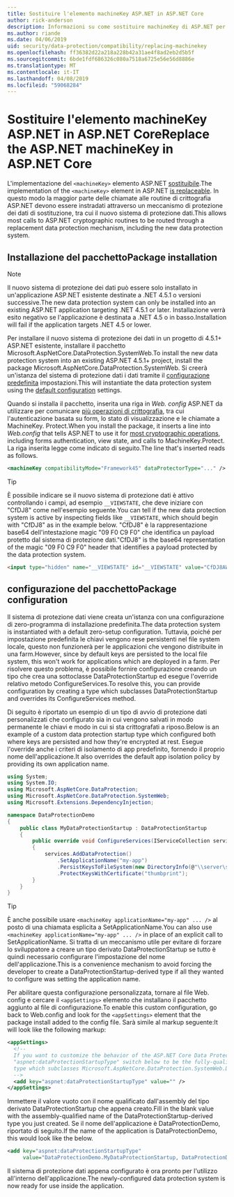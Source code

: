 ```yaml
---
title: Sostituire l'elemento machineKey ASP.NET in ASP.NET Core
author: rick-anderson
description: Informazioni su come sostituire machineKey di ASP.NET per consentire l'uso di un sistema di protezione dati nuovi e più sicuro.
ms.author: riande
ms.date: 04/06/2019
uid: security/data-protection/compatibility/replacing-machinekey
ms.openlocfilehash: ff36382d22a218a228b42a31ae4f8ad2eb2d5b5f
ms.sourcegitcommit: 6bde1fdf686326c080a7518a6725e56e56d8886e
ms.translationtype: MT
ms.contentlocale: it-IT
ms.lasthandoff: 04/08/2019
ms.locfileid: "59068284"
---
```

# <a name="replace-the-aspnet-machinekey-in-aspnet-core"></a><span data-ttu-id="15288-103">Sostituire l'elemento machineKey ASP.NET in ASP.NET Core</span><span class="sxs-lookup"><span data-stu-id="15288-103">Replace the ASP.NET machineKey in ASP.NET Core</span></span>

<a name="compatibility-replacing-machinekey"></a>

<span data-ttu-id="15288-104">L'implementazione del `<machineKey>` elemento ASP.NET [sostituibile](https://blogs.msdn.microsoft.com/webdev/2012/10/23/cryptographic-improvements-in-asp-net-4-5-pt-2/).</span><span class="sxs-lookup"><span data-stu-id="15288-104">The implementation of the `<machineKey>` element in ASP.NET [is replaceable](https://blogs.msdn.microsoft.com/webdev/2012/10/23/cryptographic-improvements-in-asp-net-4-5-pt-2/).</span></span> <span data-ttu-id="15288-105">In questo modo la maggior parte delle chiamate alle routine di crittografia ASP.NET devono essere instradati attraverso un meccanismo di protezione dei dati di sostituzione, tra cui il nuovo sistema di protezione dati.</span><span class="sxs-lookup"><span data-stu-id="15288-105">This allows most calls to ASP.NET cryptographic routines to be routed through a replacement data protection mechanism, including the new data protection system.</span></span>

## <a name="package-installation"></a><span data-ttu-id="15288-106">Installazione del pacchetto</span><span class="sxs-lookup"><span data-stu-id="15288-106">Package installation</span></span>

> [!NOTE]
> <span data-ttu-id="15288-107">Il nuovo sistema di protezione dei dati può essere solo installato in un'applicazione ASP.NET esistente destinate a .NET 4.5.1 o versioni successive.</span><span class="sxs-lookup"><span data-stu-id="15288-107">The new data protection system can only be installed into an existing ASP.NET application targeting .NET 4.5.1 or later.</span></span> <span data-ttu-id="15288-108">Installazione verrà esito negativo se l'applicazione è destinata a .NET 4.5 o in basso.</span><span class="sxs-lookup"><span data-stu-id="15288-108">Installation will fail if the application targets .NET 4.5 or lower.</span></span>

<span data-ttu-id="15288-109">Per installare il nuovo sistema di protezione dei dati in un progetto di 4.5.1+ ASP.NET esistente, installare il pacchetto Microsoft.AspNetCore.DataProtection.SystemWeb.</span><span class="sxs-lookup"><span data-stu-id="15288-109">To install the new data protection system into an existing ASP.NET 4.5.1+ project, install the package Microsoft.AspNetCore.DataProtection.SystemWeb.</span></span> <span data-ttu-id="15288-110">Si creerà un'istanza del sistema di protezione dati i dati tramite il [configurazione predefinita](xref:security/data-protection/configuration/default-settings) impostazioni.</span><span class="sxs-lookup"><span data-stu-id="15288-110">This will instantiate the data protection system using the [default configuration](xref:security/data-protection/configuration/default-settings) settings.</span></span>

<span data-ttu-id="15288-111">Quando si installa il pacchetto, inserita una riga in *Web. config* ASP.NET da utilizzare per comunicare [più operazioni di crittografia](https://blogs.msdn.microsoft.com/webdev/2012/10/23/cryptographic-improvements-in-asp-net-4-5-pt-2/), tra cui l'autenticazione basata su form, lo stato di visualizzazione e le chiamate a MachineKey. Protect.</span><span class="sxs-lookup"><span data-stu-id="15288-111">When you install the package, it inserts a line into *Web.config* that tells ASP.NET to use it for [most cryptographic operations](https://blogs.msdn.microsoft.com/webdev/2012/10/23/cryptographic-improvements-in-asp-net-4-5-pt-2/), including forms authentication, view state, and calls to MachineKey.Protect.</span></span> <span data-ttu-id="15288-112">La riga inserita legge come indicato di seguito.</span><span class="sxs-lookup"><span data-stu-id="15288-112">The line that's inserted reads as follows.</span></span>

```xml
<machineKey compatibilityMode="Framework45" dataProtectorType="..." />
```

>[!TIP]
> <span data-ttu-id="15288-113">È possibile indicare se il nuovo sistema di protezione dati è attivo controllando i campi, ad esempio `__VIEWSTATE`, che deve iniziare con "CfDJ8" come nell'esempio seguente.</span><span class="sxs-lookup"><span data-stu-id="15288-113">You can tell if the new data protection system is active by inspecting fields like `__VIEWSTATE`, which should begin with "CfDJ8" as in the example below.</span></span> <span data-ttu-id="15288-114">"CfDJ8" è la rappresentazione base64 dell'intestazione magic "09 F0 C9 F0" che identifica un payload protetto dal sistema di protezione dati.</span><span class="sxs-lookup"><span data-stu-id="15288-114">"CfDJ8" is the base64 representation of the magic "09 F0 C9 F0" header that identifies a payload protected by the data protection system.</span></span>

```html
<input type="hidden" name="__VIEWSTATE" id="__VIEWSTATE" value="CfDJ8AWPr2EQPTBGs3L2GCZOpk..." />
```

## <a name="package-configuration"></a><span data-ttu-id="15288-115">configurazione del pacchetto</span><span class="sxs-lookup"><span data-stu-id="15288-115">Package configuration</span></span>

<span data-ttu-id="15288-116">Il sistema di protezione dati viene creata un'istanza con una configurazione di zero-programma di installazione predefinita.</span><span class="sxs-lookup"><span data-stu-id="15288-116">The data protection system is instantiated with a default zero-setup configuration.</span></span> <span data-ttu-id="15288-117">Tuttavia, poiché per impostazione predefinita le chiavi vengono rese persistenti nel file system locale, questo non funzionerà per le applicazioni che vengono distribuite in una farm.</span><span class="sxs-lookup"><span data-stu-id="15288-117">However, since by default keys are persisted to the local file system, this won't work for applications which are deployed in a farm.</span></span> <span data-ttu-id="15288-118">Per risolvere questo problema, è possibile fornire configurazione creando un tipo che crea una sottoclasse DataProtectionStartup ed esegue l'override relativo metodo ConfigureServices.</span><span class="sxs-lookup"><span data-stu-id="15288-118">To resolve this, you can provide configuration by creating a type which subclasses DataProtectionStartup and overrides its ConfigureServices method.</span></span>

<span data-ttu-id="15288-119">Di seguito è riportato un esempio di un tipo di avvio di protezione dati personalizzati che configurato sia in cui vengono salvati in modo permanente le chiavi e modo in cui si sta crittografati a riposo.</span><span class="sxs-lookup"><span data-stu-id="15288-119">Below is an example of a custom data protection startup type which configured both where keys are persisted and how they're encrypted at rest.</span></span> <span data-ttu-id="15288-120">Esegue l'override anche i criteri di isolamento di app predefinito, fornendo il proprio nome dell'applicazione.</span><span class="sxs-lookup"><span data-stu-id="15288-120">It also overrides the default app isolation policy by providing its own application name.</span></span>

```csharp
using System;
using System.IO;
using Microsoft.AspNetCore.DataProtection;
using Microsoft.AspNetCore.DataProtection.SystemWeb;
using Microsoft.Extensions.DependencyInjection;

namespace DataProtectionDemo
{
    public class MyDataProtectionStartup : DataProtectionStartup
    {
        public override void ConfigureServices(IServiceCollection services)
        {
            services.AddDataProtection()
                .SetApplicationName("my-app")
                .PersistKeysToFileSystem(new DirectoryInfo(@"\\server\share\myapp-keys\"))
                .ProtectKeysWithCertificate("thumbprint");
        }
    }
}
```

>[!TIP]
> <span data-ttu-id="15288-121">È anche possibile usare `<machineKey applicationName="my-app" ... />` al posto di una chiamata esplicita a SetApplicationName.</span><span class="sxs-lookup"><span data-stu-id="15288-121">You can also use `<machineKey applicationName="my-app" ... />` in place of an explicit call to SetApplicationName.</span></span> <span data-ttu-id="15288-122">Si tratta di un meccanismo utile per evitare di forzare lo sviluppatore a creare un tipo derivato DataProtectionStartup se tutto è quindi necessario configurare l'impostazione del nome dell'applicazione.</span><span class="sxs-lookup"><span data-stu-id="15288-122">This is a convenience mechanism to avoid forcing the developer to create a DataProtectionStartup-derived type if all they wanted to configure was setting the application name.</span></span>

<span data-ttu-id="15288-123">Per abilitare questa configurazione personalizzata, tornare al file Web. config e cercare il `<appSettings>` elemento che installano il pacchetto aggiunto al file di configurazione.</span><span class="sxs-lookup"><span data-stu-id="15288-123">To enable this custom configuration, go back to Web.config and look for the `<appSettings>` element that the package install added to the config file.</span></span> <span data-ttu-id="15288-124">Sarà simile al markup seguente:</span><span class="sxs-lookup"><span data-stu-id="15288-124">It will look like the following markup:</span></span>

```xml
<appSettings>
  <!--
  If you want to customize the behavior of the ASP.NET Core Data Protection stack, set the
  "aspnet:dataProtectionStartupType" switch below to be the fully-qualified name of a
  type which subclasses Microsoft.AspNetCore.DataProtection.SystemWeb.DataProtectionStartup.
  -->
  <add key="aspnet:dataProtectionStartupType" value="" />
</appSettings>
```

<span data-ttu-id="15288-125">Immettere il valore vuoto con il nome qualificato dall'assembly del tipo derivato DataProtectionStartup che appena creato.</span><span class="sxs-lookup"><span data-stu-id="15288-125">Fill in the blank value with the assembly-qualified name of the DataProtectionStartup-derived type you just created.</span></span> <span data-ttu-id="15288-126">Se il nome dell'applicazione è DataProtectionDemo, riportato di seguito.</span><span class="sxs-lookup"><span data-stu-id="15288-126">If the name of the application is DataProtectionDemo, this would look like the below.</span></span>

```xml
<add key="aspnet:dataProtectionStartupType"
     value="DataProtectionDemo.MyDataProtectionStartup, DataProtectionDemo" />
```

<span data-ttu-id="15288-127">Il sistema di protezione dati appena configurato è ora pronto per l'utilizzo all'interno dell'applicazione.</span><span class="sxs-lookup"><span data-stu-id="15288-127">The newly-configured data protection system is now ready for use inside the application.</span></span>
